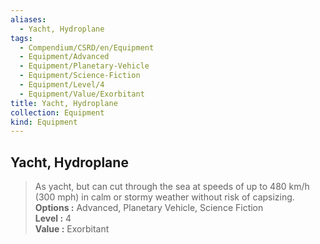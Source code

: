 ```yaml
---
aliases:
  - Yacht, Hydroplane
tags:
  - Compendium/CSRD/en/Equipment
  - Equipment/Advanced
  - Equipment/Planetary-Vehicle
  - Equipment/Science-Fiction
  - Equipment/Level/4
  - Equipment/Value/Exorbitant
title: Yacht, Hydroplane
collection: Equipment
kind: Equipment
---
```

## Yacht, Hydroplane  
  
>As yacht, but can cut through the sea at speeds of up to 480 km/h (300 mph) in calm or stormy weather without risk of capsizing.  
> **Options :** Advanced, Planetary Vehicle, Science Fiction  
> **Level :** 4  
> **Value :** Exorbitant